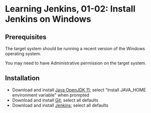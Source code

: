 # Learning Jenkins, 01-02: Install Jenkins on Windows

## Prerequisites
The target system should be running a recent version of the Windows operating system.

You may need to have Administrative permission on the target system.

## Installation

- Download and install [Java OpenJDK 11](https://docs.microsoft.com/en-us/java/openjdk/download); select "Install JAVA_HOME environment variable" when prompted
- Download and install [Git](https://git-scm.com/downloads); select all defaults
- Download and install [Jenkins](https://jenkins.io/download/); select all defaults
